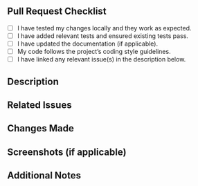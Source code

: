 ## Pull Request Checklist

- [ ] I have tested my changes locally and they work as expected.
- [ ] I have added relevant tests and ensured existing tests pass.
- [ ] I have updated the documentation (if applicable).
- [ ] My code follows the project’s coding style guidelines.
- [ ] I have linked any relevant issue(s) in the description below.

## Description

<!-- Please include a summary of the changes and the motivation behind them. -->

## Related Issues

<!-- List any related issues or feature requests using "Fixes #ISSUE_NUMBER" or "Closes #ISSUE_NUMBER". -->

## Changes Made

<!-- Clearly describe the changes made in this pull request. -->

## Screenshots (if applicable)

<!-- If your changes include UI updates, please provide before and after screenshots. -->

## Additional Notes

<!-- Include any additional context, edge cases, or considerations. -->

